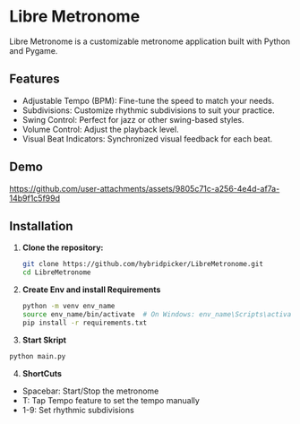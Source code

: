 # Libre Metronome

Libre Metronome is a customizable metronome application built with Python and Pygame.

## Features
- Adjustable Tempo (BPM): Fine-tune the speed to match your needs.
- Subdivisions: Customize rhythmic subdivisions to suit your practice.
- Swing Control: Perfect for jazz or other swing-based styles.
- Volume Control: Adjust the playback level.
- Visual Beat Indicators: Synchronized visual feedback for each beat.

## Demo
https://github.com/user-attachments/assets/9805c71c-a256-4e4d-af7a-14b9f1c5f99d

## Installation

1. **Clone the repository:**
   ```bash
   git clone https://github.com/hybridpicker/LibreMetronome.git
   cd LibreMetronome

2. **Create Env and install Requirements**
   ```bash
   python -m venv env_name
   source env_name/bin/activate  # On Windows: env_name\Scripts\activate
   pip install -r requirements.txt

3. **Start Skript**
  ```bash
  python main.py
  ```

4. **ShortCuts**

- Spacebar: Start/Stop the metronome
- T: Tap Tempo feature to set the tempo manually
- 1-9: Set rhythmic subdivisions
